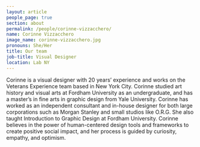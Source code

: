 ```yaml
---
layout: article
people_page: true
section: about
permalink: /people/corinne-vizzacchero/
name: Corinne Vizzacchero
image_name: corinne-vizzacchero.jpg
pronouns: She/Her
title: Our team
job-title: Visual Designer
location: Lab NY
---
```


Corinne is a visual designer with 20 years’ experience and works on the Veterans Experience team based in New York City. Corinne studied art history and visual arts at Fordham University as an undergraduate, and has a master’s in fine arts in graphic design from Yale University. Corinne has worked as an independent consultant and in-house designer for both large corporations such as Morgan Stanley and small studios like O.R.G. She also taught Introduction to Graphic Design at Fordham University. Corinne believes in the power of human-centered design tools and frameworks to create positive social impact, and her process is guided by curiosity, empathy, and optimism.
